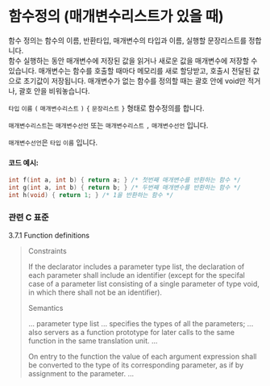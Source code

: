 # 함수정의 (매개변수리스트가 있을 때)

함수 정의는 함수의 이름, 반환타입, 매개변수의 타입과 이름, 실행할 문장리스트를 정합니다.  
함수 실행하는 동안 매개변수에 저장된 값을 읽거나 새로운 값을 매개변수에 저장할 수 있습니다. 
매개변수는 함수를 호출할 때마다 메모리를 새로 할당받고, 호출시 전달된 값으로 초기값이 저장됩니다.
매개변수가 없는 함수를 정의할 때는 괄호 안에 void만 적거나, 괄호 안을 비워놓습니다. 

`타입` `이름` `(` `매개변수리스트` `)` `{` `문장리스트` `}` 형태로 함수정의를 합니다.

`매개변수리스트`는 `매개변수선언` 또는 `매개변수리스트` `,` `매개변수선언` 입니다. 

`매개변수선언`은 `타입` `이름` 입니다. 

#### 코드 예시:
```c
int f(int a, int b) { return a; } /* 첫번째 매개변수를 반환하는 함수 */
int g(int a, int b) { return b; } /* 두번째 매개변수를 반환하는 함수 */
int h(void) { return 1; } /* 1을 반환하는 함수 */
```

### 관련 C 표준
3.7.1 Function definitions
> Constraints
>
> If the declarator includes a parameter type list,
> the declaration of each parameter shall include an identifier
> (except for the specifal case of a parameter list consisting of a single parameter of type void,
> in which there shall not be an identifier).
>
> Semantics
>
> ... parameter type list ... specifies the types of all the parameters;
> ... also servers as a function prototype for later calls to the same function in the same translation unit.
> ...
> 
> On entry to the function the value of each argument expression shall be converted to the
> type of its corresponding parameter, as if by assignment to the parameter. ...
